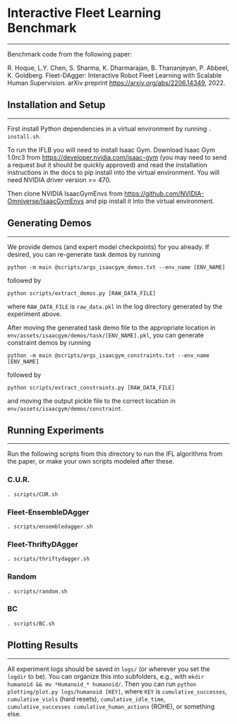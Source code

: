 # Interactive Fleet Learning Benchmark
------------

Benchmark code from the following paper: 

R. Hoque, L.Y. Chen, S. Sharma, K. Dharmarajan, B. Thananjeyan, P. Abbeel, K. Goldberg. Fleet-DAgger: Interactive Robot Fleet Learning with Scalable Human Supervision. arXiv preprint https://arxiv.org/abs/2206.14349, 2022.

## Installation and Setup
------------
First install Python dependencies in a virtual environment by running `. install.sh`.

To run the IFLB you will need to install Isaac Gym. Download Isaac Gym 1.0rc3 from https://developer.nvidia.com/isaac-gym (you may need to send a request but it should be quickly approved) and read the installation instructions in the docs to pip install into the virtual environment. You will need NVIDIA driver version >= 470.

Then clone NVIDIA IsaacGymEnvs from https://github.com/NVIDIA-Omniverse/IsaacGymEnvs and pip install it into the virtual environment.

## Generating Demos
------------
We provide demos (and expert model checkpoints) for you already. If desired, you can re-generate task demos by running 

```python -m main @scripts/args_isaacgym_demos.txt --env_name [ENV_NAME]```

followed by 

```python scripts/extract_demos.py [RAW_DATA_FILE]``` 

where `RAW_DATA_FILE` is `raw_data.pkl` in the log directory generated by the experiment above. 

After moving the generated task demo file to the appropriate location in `env/assets/isaacgym/demos/task/[ENV_NAME].pkl`, you can generate constraint demos by running

```python -m main @scripts/args_isaacgym_constraints.txt --env_name [ENV_NAME]```

followed by

```python scripts/extract_constraints.py [RAW_DATA_FILE]``` 

and moving the output pickle file to the correct location in `env/assets/isaacgym/demos/constraint`.

## Running Experiments
------------
Run the following scripts from this directory to run the IFL algorithms from the paper, or make your own scripts modeled after these.

### C.U.R.
`. scripts/CUR.sh`

###  Fleet-EnsembleDAgger
`. scripts/ensembledagger.sh`

###  Fleet-ThriftyDAgger
`. scripts/thriftydagger.sh`

###  Random
`. scripts/random.sh`

###  BC
`. scripts/BC.sh`

## Plotting Results
------------
All experiment logs should be saved in `logs/` (or wherever you set the `logdir` to be). You can organize this into subfolders, e.g., with `mkdir humanoid && mv *Humanoid_* humanoid/`. Then you can run `python plotting/plot.py logs/humanoid [KEY]`, where `KEY` is `cumulative_successes`, `cumulative_viols` (hard resets), `cumulative_idle_time`, `cumulative_successes cumulative_human_actions` (ROHE), or something else.
